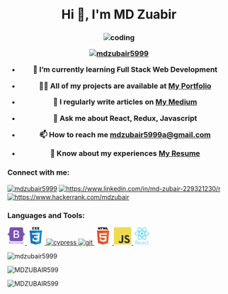 <h1 align="center">Hi 👋, I'm MD Zuabir</h1>
<h3 align="center"I'm a passionate Full Stack Web Developer and I am interested in developing new things which excite me a lot. I love exploring new technologies, I like to stay on top of latest trends.</h3>

<img align='center' alt='coding' width='400' src='https://user-images.githubusercontent.com/55389276/140866485-8fb1c876-9a8f-4d6a-98dc-08c4981eaf70.gif'>


<p align="center" > <a href="https://github.com/ryo-ma/github-profile-trophy"><img src="https://github-profile-trophy.vercel.app/?username=mdzubair599" alt="mdzubair5999" /></a> </p>
<div>

- 🌱 I’m currently learning **Full Stack Web Development**

- 👨‍💻 All of my projects are available at <a href="https://mdzubair599.github.io/">My Portfolio</a>

- 📝 I regularly write articles on  <a href="https://medium.com/@mdzubair5999a">My Medium</a>

- 💬 Ask me about **React, Redux, Javascript**


- 📫 How to reach me **mdzubair5999a@gmail.com**

- 📄 Know about my experiences  <a href="https://drive.google.com/file/d/1rCU_9SRskkaSupC5XBjXEuDds9DY_nTh/view?usp=sharing/">My Resume</a>
</div>

<h3 align="left">Connect with me:</h3>
<p align="left">
<a href="https://twitter.com/mdzubair5999" target="blank"><img align="center" src="https://raw.githubusercontent.com/rahuldkjain/github-profile-readme-generator/master/src/images/icons/Social/twitter.svg" alt="mdzubair5999" height="30" width="40" /></a>
<a href="https://linkedin.com/in/https://www.linkedin.com/in/md-zubair-229321230/r" target="blank"><img align="center" src="https://raw.githubusercontent.com/rahuldkjain/github-profile-readme-generator/master/src/images/icons/Social/linked-in-alt.svg" alt="https://www.linkedin.com/in/md-zubair-229321230/r" height="30" width="40" /></a>
<a href="https://www.hackerrank.com/https://www.hackerrank.com/mdzubair" target="blank"><img align="center" src="https://raw.githubusercontent.com/rahuldkjain/github-profile-readme-generator/master/src/images/icons/Social/hackerrank.svg" alt="https://www.hackerrank.com/mdzubair" height="30" width="40" /></a>
</p>

<h3 align="left">Languages and Tools:</h3>
<p align="left"> <a href="https://getbootstrap.com" target="_blank" rel="noreferrer"> <img src="https://raw.githubusercontent.com/devicons/devicon/master/icons/bootstrap/bootstrap-plain-wordmark.svg" alt="bootstrap" width="40" height="40"/> </a> <a href="https://www.w3schools.com/css/" target="_blank" rel="noreferrer"> <img src="https://raw.githubusercontent.com/devicons/devicon/master/icons/css3/css3-original-wordmark.svg" alt="css3" width="40" height="40"/> </a> <a href="https://www.cypress.io" target="_blank" rel="noreferrer"> <img src="https://raw.githubusercontent.com/simple-icons/simple-icons/6e46ec1fc23b60c8fd0d2f2ff46db82e16dbd75f/icons/cypress.svg" alt="cypress" width="40" height="40"/> </a> <a href="https://git-scm.com/" target="_blank" rel="noreferrer"> <img src="https://www.vectorlogo.zone/logos/git-scm/git-scm-icon.svg" alt="git" width="40" height="40"/> </a> <a href="https://www.w3.org/html/" target="_blank" rel="noreferrer"> <img src="https://raw.githubusercontent.com/devicons/devicon/master/icons/html5/html5-original-wordmark.svg" alt="html5" width="40" height="40"/> </a> <a href="https://developer.mozilla.org/en-US/docs/Web/JavaScript" target="_blank" rel="noreferrer"> <img src="https://raw.githubusercontent.com/devicons/devicon/master/icons/javascript/javascript-original.svg" alt="javascript" width="40" height="40"/> </a> <a href="https://reactjs.org/" target="_blank" rel="noreferrer"> <img src="https://raw.githubusercontent.com/devicons/devicon/master/icons/react/react-original-wordmark.svg" alt="react" width="40" height="40"/> </a> </p>

<p  width="500px" height="500px" ><img  src="https://github-readme-stats.vercel.app/api/top-langs?username=MDZUBAIR599&show_icons=true&locale=en&layout=compact" alt="mdzubair5999" /></p>

<p    width="500px" height="500px" ><img src="https://github-readme-stats.vercel.app/api?username=MDZUBAIR599&show_icons=true&locale=en" alt="MDZUBAIR599"   /></p>

<p  width="500px" height="500px"><img  src="https://github-readme-streak-stats.herokuapp.com/?user=MDZUBAIR599&" alt="MDZUBAIR599" /></p>
